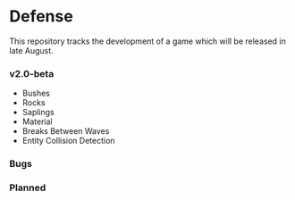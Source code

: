 # Defense
This repository tracks the development of a game which will be released in late August.

### v2.0-beta
* Bushes
* Rocks
* Saplings
* Material
* Breaks Between Waves
* Entity Collision Detection

### Bugs

### Planned


